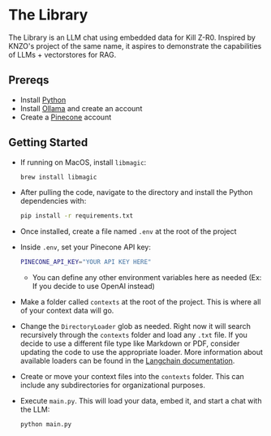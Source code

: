 # The Library

The Library is an LLM chat using embedded data for Kill Z-R0. Inspired by KNZO's project of the same name, it aspires to demonstrate the capabilities of LLMs + vectorstores for RAG.

## Prereqs

- Install [Python](https://www.python.org/downloads/)
- Install [Ollama](https://ollama.com) and create an account
- Create a [Pinecone](https://www.pinecone.io) account

## Getting Started

- If running on MacOS, install `libmagic`:

  ```bash
  brew install libmagic
  ```

- After pulling the code, navigate to the directory and install the Python dependencies with:

  ```bash
  pip install -r requirements.txt
  ```

- Once installed, create a file named `.env` at the root of the project

- Inside `.env`, set your Pinecone API key:

  ```bash
  PINECONE_API_KEY="YOUR API KEY HERE"
  ```

  - You can define any other environment variables here as needed (Ex: If you decide to use OpenAI instead)

- Make a folder called `contexts` at the root of the project. This is where all of your context data will go.

- Change the `DirectoryLoader` glob as needed. Right now it will search recursively through the `contexts` folder and load any `.txt` file. If you decide to use a different file type like Markdown or PDF, consider updating the code to use the appropriate loader. More information about available loaders can be found in the [Langchain documentation](https://python.langchain.com/v0.1/docs/modules/data_connection/document_loaders/).

- Create or move your context files into the `contexts` folder. This can include any subdirectories for organizational purposes.

- Execute `main.py`. This will load your data, embed it, and start a chat with the LLM:

  ```bash
  python main.py
  ```
